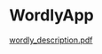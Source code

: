# WordlyApp
[wordly_description.pdf](https://github.com/weichi2002/WordlyApp/files/10872133/wordly_description.pdf)
